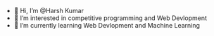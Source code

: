 - 👋 Hi, I’m @Harsh Kumar
- 👀 I’m interested in competitive programming and Web Devlopment 
- 🌱 I’m currently learning Web Devlopment and Machine Learning 



<!---
harshaugust/harshaugust is a ✨ special ✨ repository because its `README.md` (this file) appears on your GitHub profile.
You can click the Preview link to take a look at your changes.
--->
